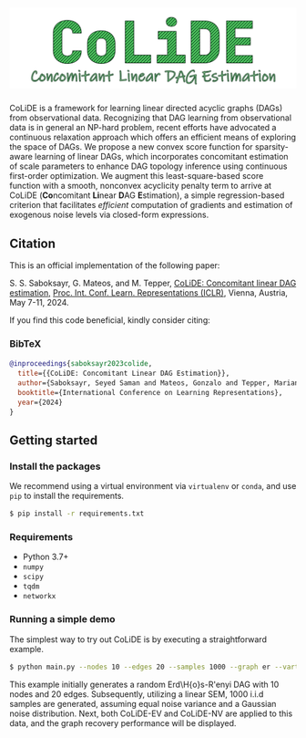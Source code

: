 # ![colide](https://github.com/SAMiatto/colide/blob/main/logo/logo.png)

CoLiDE is a framework for learning linear directed acyclic graphs (DAGs) from observational data. Recognizing that DAG learning from observational data is in general an NP-hard problem, recent efforts have advocated a continuous relaxation approach which offers an efficient means of exploring the space of DAGs. We propose a new convex score function for sparsity-aware learning of linear DAGs, which incorporates concomitant estimation of scale parameters to enhance DAG topology inference using continuous first-order optimization. We augment this least-square-based score function with a smooth, nonconvex acyclicity penalty term to arrive at CoLiDE (**Co**ncomitant **Li**near **D**AG **E**stimation), a simple regression-based criterion that facilitates *efficient* computation of gradients and estimation of exogenous noise levels via closed-form expressions.


## Citation

This is an official implementation of the following paper:

S. S. Saboksayr, G. Mateos, and M. Tepper, [CoLiDE: Concomitant linear DAG estimation,][colide] [Proc. Int. Conf. Learn. Representations (ICLR)](https://iclr.cc/Conferences/2024), Vienna, Austria, May 7-11, 2024.

[colide]: https://arxiv.org/abs/2310.02895

If you find this code beneficial, kindly consider citing:

### BibTeX

```bibtex
@inproceedings{saboksayr2023colide,
  title={{CoLiDE: Concomitant Linear DAG Estimation}},
  author={Saboksayr, Seyed Saman and Mateos, Gonzalo and Tepper, Mariano},
  booktitle={International Conference on Learning Representations},
  year={2024}
}
```

## Getting started

### Install the packages

We recommend using a virtual environment via `virtualenv` or `conda`, and use `pip` to install the requirements.

```bash
$ pip install -r requirements.txt
```

### Requirements

- Python 3.7+
- `numpy`
- `scipy`
- `tqdm`
- `networkx`

### Running a simple demo

The simplest way to try out CoLiDE is by executing a straightforward example. 

```bash
$ python main.py --nodes 10 --edges 20 --samples 1000 --graph er --vartype ev --seed 0
```

This example initially generates a random Erd\H{o}s-R'enyi DAG with 10 nodes and 20 edges. Subsequently, utilizing a linear SEM, 1000 i.i.d samples are generated, assuming equal noise variance and a Gaussian noise distribution. Next, both CoLiDE-EV and CoLiDE-NV are applied to this data, and the graph recovery performance will be displayed.
